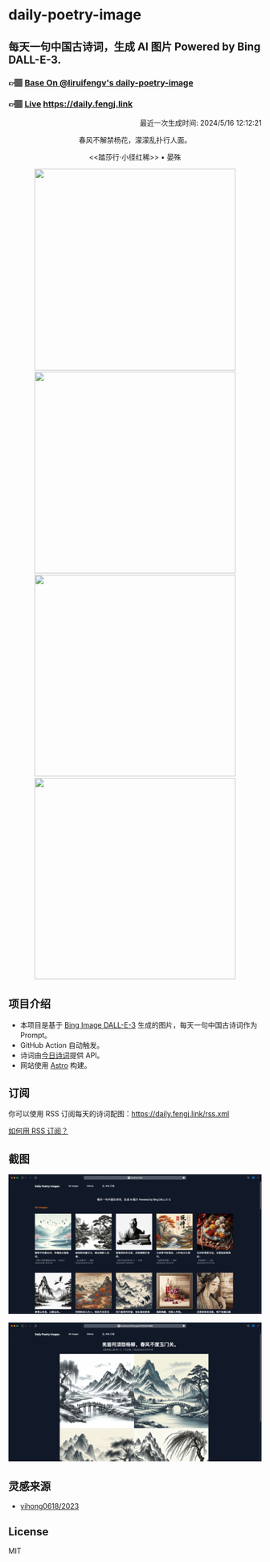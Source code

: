 
# daily-poetry-image

## 每天一句中国古诗词，生成 AI 图片 Powered by Bing DALL-E-3.

### 👉🏽 [Base On @liruifengv's daily-poetry-image](https://github.com/liruifengv/daily-poetry-image)

### 👉🏽 [Live](https://daily.fengj.link) https://daily.fengj.link

<p align="right">
  最近一次生成时间: 2024/5/16 12:12:21
</p>
<p align="center">
春风不解禁杨花，濛濛乱扑行人面。
</p>
<p align="center">
<<踏莎行·小径红稀>> • 晏殊
</p>
<p align="center">
<img src="https://tse4.mm.bing.net/th/id/OIG2.LHijP8MsX.r5ZNtSLFhS" height="400" width="400" />
<img src="https://tse1.mm.bing.net/th/id/OIG2.MrG5OYwo2XBxumo1U_5W" height="400" width="400" />
<img src="https://tse2.mm.bing.net/th/id/OIG2.hPqBS.WsAGDjxwdODdjT" height="400" width="400" />
<img src="https://tse4.mm.bing.net/th/id/OIG2.EAgp6YWv7_Afalodu2rW" height="400" width="400" />
</p>

## 项目介绍

-   本项目是基于 [Bing Image DALL-E-3](https://www.bing.com/images/create) 生成的图片，每天一句中国古诗词作为 Prompt。
-   GitHub Action 自动触发。
-   诗词由[今日诗词](https://www.jinrishici.com/)提供 API。
-   网站使用 [Astro](https://astro.build) 构建。

## 订阅

你可以使用 RSS 订阅每天的诗词配图：https://daily.fengj.link/rss.xml

[如何用 RSS 订阅？](https://zhuanlan.zhihu.com/p/55026716)

## 截图

![图片列表](./screenshots/Snipaste_2023-12-28_21-00-26.png)

![图片详情](./screenshots/Snipaste_2023-12-28_21-00-53.png)

## 灵感来源

-   [yihong0618/2023](https://github.com/yihong0618/2023)

## License

MIT
